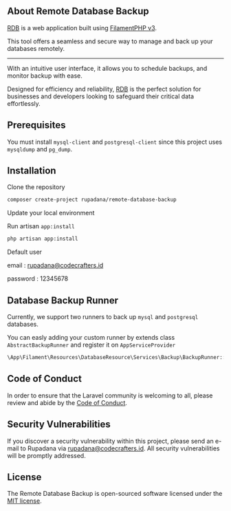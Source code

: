 ## About Remote Database Backup

[RDB]() is a web application built using [FilamentPHP v3](https://filamentphp.com/).

This tool offers a seamless and secure way to manage and back up your databases remotely. 
****
With an intuitive user interface, it allows you to schedule backups, and monitor backup with ease.

Designed for efficiency and reliability, [RDB]() is the perfect solution for businesses and developers looking to safeguard their critical data effortlessly.


## Prerequisites
You must install `mysql-client` and `postgresql-client` since this project uses `mysqldump` and `pg_dump`.

## Installation

Clone the repository

```bash
composer create-project rupadana/remote-database-backup
```
Update your local environment

Run artisan `app:install`

```bash
php artisan app:install
```



Default user

email : rupadana@codecrafters.id

password : 12345678

## Database Backup Runner

Currently, we support two runners to back up `mysql` and `postgresql` databases.

You can easly adding your custom runner by extends class `AbstractBackupRunner` and register it on `AppServiceProvider`

```php
\App\Filament\Resources\DatabaseResource\Services\Backup\BackupRunner::register(CustomBackupRunner::class);
```


## Code of Conduct

In order to ensure that the Laravel community is welcoming to all, please review and abide by the [Code of Conduct](https://laravel.com/docs/contributions#code-of-conduct).

## Security Vulnerabilities

If you discover a security vulnerability within this project, please send an e-mail to Rupadana via [rupadana@codecrafters.id](mailto:rupadana@codecrafters.id). All security vulnerabilities will be promptly addressed.

## License

The Remote Database Backup is open-sourced software licensed under the [MIT license](https://opensource.org/licenses/MIT).
